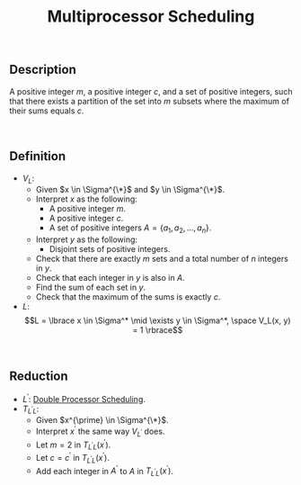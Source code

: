 # $$\text{Multiprocessor Scheduling}$$

<br>

## Description

A positive integer $m$, a positive integer $c$, and a set of positive integers, such that there exists a partition of the set into $m$ subsets where the maximum of their sums equals $c$.

<br>

## Definition

- $V_L$:
  - Given $x \in \Sigma^{\*}$ and $y \in \Sigma^{\*}$.
  - Interpret $x$ as the following:
    - A positive integer $m$.
    - A positive integer $c$.
    - A set of positive integers $A = \lbrace a_1, a_2, ..., a_n \rbrace$.
  - Interpret $y$ as the following:
    - Disjoint sets of positive integers.
  - Check that there are exactly $m$ sets and a total number of $n$ integers in $y$.
  - Check that each integer in $y$ is also in $A$.
  - Find the sum of each set in $y$.
  - Check that the maximum of the sums is exactly $c$.
- $L$: $$L = \lbrace x \in \Sigma^* \mid \exists y \in \Sigma^*, \space V_L(x, y) = 1 \rbrace$$

<br>

## Reduction

- $L^{\prime}$: [Double Processor Scheduling](Double-Processor-Scheduling.md).
- $T_{L^{\prime}L}$:
  - Given $x^{\prime} \in \Sigma^{\*}$.
  - Interpret $x^{\prime}$ the same way $V_{L^{\prime}}$ does.
  - Let $m = 2$ in $T_{L^{\prime}L}(x^{\prime})$.
  - Let $c = c^{\prime}$ in $T_{L^{\prime}L}(x^{\prime})$.
  - Add each integer in $A^{\prime}$ to $A$ in $T_{L^{\prime}L}(x^{\prime})$.
